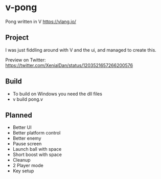 # v-pong
Pong written in V https://vlang.io/
## Project
I was just fiddling around with V and the ui, and managed to create this.

Preview on Twitter: https://twitter.com/XenialDan/status/1203521657266200576
## Build
- To build on Windows you need the dll files
- v build pong.v
## Planned
- Better UI
- Better platform control
- Better enemy
- Pause screen
- Launch ball with space
- Short boost with space
- Cleanup
- 2 Player mode
- Key setup